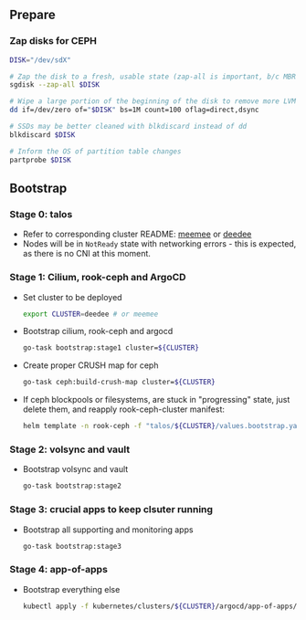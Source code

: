 ## Prepare

### Zap disks for CEPH

```bash
DISK="/dev/sdX"

# Zap the disk to a fresh, usable state (zap-all is important, b/c MBR has to be clean)
sgdisk --zap-all $DISK

# Wipe a large portion of the beginning of the disk to remove more LVM metadata that may be present
dd if=/dev/zero of="$DISK" bs=1M count=100 oflag=direct,dsync

# SSDs may be better cleaned with blkdiscard instead of dd
blkdiscard $DISK

# Inform the OS of partition table changes
partprobe $DISK
```

## Bootstrap

### Stage 0: talos

- Refer to corresponding cluster README: [meemee](../talos/meemee/README.md) or [deedee](../talos/deedee/README.md)
- Nodes will be in `NotReady` state with networking errors - this is expected, as there is no CNI at this moment.

### Stage 1: Cilium, rook-ceph and ArgoCD

- Set cluster to be deployed

    ```bash
    export CLUSTER=deedee # or meemee
    ```

- Bootstrap cilium, rook-ceph and argocd

    ```bash
    go-task bootstrap:stage1 cluster=${CLUSTER}
    ```

- Create proper CRUSH map for ceph

    ```bash
    go-task ceph:build-crush-map cluster=${CLUSTER}
    ```

- If ceph blockpools or filesystems, are stuck in "progressing" state, just delete them, and reapply rook-ceph-cluster manifest:

    ```bash
    helm template -n rook-ceph -f "talos/${CLUSTER}/values.bootstrap.yaml" rook-ceph-cluster kubernetes/apps/rook-ceph/rook-ceph-cluster/ | kubectl apply -n rook-ceph -f -
    ```

### Stage 2: volsync and vault

- Bootstrap volsync and vault

    ```bash
    go-task bootstrap:stage2
    ```

### Stage 3: crucial apps to keep clsuter running

- Bootstrap all supporting and monitoring apps

    ```bash
    go-task bootstrap:stage3
    ```

### Stage 4: app-of-apps

- Bootstrap everything else

    ```bash
    kubectl apply -f kubernetes/clusters/${CLUSTER}/argocd/app-of-apps/application.yaml
    ```
